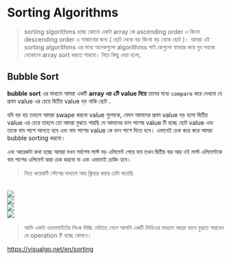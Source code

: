 <h1>Sorting Algorithms</h1>

> sorting slgorithms হচ্ছে কোনো একটা array কে ascending order এ কিংবা descending order এ সাজানোর জন্য ( ছোট থেকে বড় কিংবা বড় থেকে ছোট )। আমরা এই sorting algorithms এর মধ্যে অনেকগুলো algorithms পাই জেগুলো ব্যবহার করে খুব সহজে যেকোনো array sort করতে পারবো। নিচে কিছু দেয়া হলো,

<h2>Bubble Sort</h2>

  **bubble sort** এর মাধ্যমে আমরা একটি **array এর ২টি value নিয়ে**  তাদের মধ্যে `compare` করে দেখবো যে প্রথম value এর চেয়ে দ্বিতীয় value বড় নাকি ছোট .

 যদি বড় হয় তাহলে আমরা swape করবো value গুলোকে, যেমন আমাদের প্রথম value বড় হলো দ্বিতীয় value এর চেয়ে তাহলে তো আমরা বুঝতে পারছি যে আমাদের ডান পাশের value টি হচ্ছে ছোট value এবং তাকে বাম পাশে আনতে হবে এবং বাম পাশের value কে ডান পাশে দিতে হবে। এভাবেই চেক করে করে আমরা bubble sorting করবো। 

এবং আরেকটা কথা হচ্ছে আমরা যখন সর্বশেষ লাস্ট বড় এলিমেন্ট পেয়ে যাব তখন দ্বিতীয় বার আর ওই লাস্ট এলিমেন্টকে বাম পাশের এলিমেন্ট দ্বারা চেক করবো না এবং এভাবেই চেকিং হবে।

> নিচে কয়েকটি স্টেপের মাধ্যমে আর ক্লিয়ার করার চেষ্টা করেছি

</br>
<img src="https://www.programiz.com/sites/tutorial2program/files/Bubble-sort-0.png">
</br>
<img src="https://www.programiz.com/sites/tutorial2program/files/Bubble-sort-1.png">
</br>
<img src="https://www.programiz.com/sites/tutorial2program/files/Bubble-sort-2.png">

</br>
<img src="https://www.programiz.com/sites/tutorial2program/files/Bubble-sort-3.png">

> আমি একটা ওয়েবসাইটের লিংক দিচ্ছি যেটাতে গেলে আপনি একটি ভিডিওর মাধ্যমে আরো ভাবে বুঝতে পারবেন যে operation টি হচ্ছে কেমনে।

https://visualgo.net/en/sorting